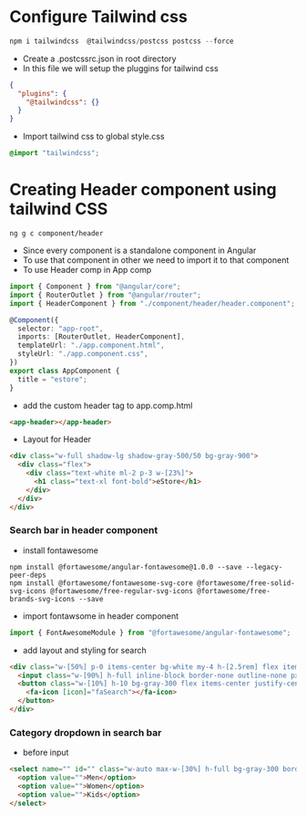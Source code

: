 # Configure Tailwind css

```js
npm i tailwindcss  @tailwindcss/postcss postcss --force
```

- Create a .postcssrc.json in root directory
- In this file we will setup the pluggins for tailwind css

```json
{
  "plugins": {
    "@tailwindcss": {}
  }
}
```

- Import tailwind css to global style.css

```css
@import "tailwindcss";
```

# Creating Header component using tailwind CSS

```shell
ng g c component/header
```

- Since every component is a standalone component in Angular
- To use that component in other we need to import it to that component
- To use Header comp in App comp

```ts
import { Component } from "@angular/core";
import { RouterOutlet } from "@angular/router";
import { HeaderComponent } from "./component/header/header.component";

@Component({
  selector: "app-root",
  imports: [RouterOutlet, HeaderComponent],
  templateUrl: "./app.component.html",
  styleUrl: "./app.component.css",
})
export class AppComponent {
  title = "estore";
}
```

- add the custom header tag to app.comp.html

```html
<app-header></app-header>
```

- Layout for Header

```html
<div class="w-full shadow-lg shadow-gray-500/50 bg-gray-900">
  <div class="flex">
    <div class="text-white ml-2 p-3 w-[23%]">
      <h1 class="text-xl font-bold">eStore</h1>
    </div>
  </div>
</div>
```

### Search bar in header component

- install fontawesome

```shell
npm install @fortawesome/angular-fontawesome@1.0.0 --save --legacy-peer-deps
npm install @fortawesome/fontawesome-svg-core @fortawesome/free-solid-svg-icons @fortawesome/free-regular-svg-icons @fortawesome/free-brands-svg-icons --save
```

- import fontawsome in header component

```ts
import { FontAwesomeModule } from "@fortawesome/angular-fontawesome";
```

- add layout and styling for search

```html
<div class="w-[50%] p-0 items-center bg-white my-4 h-[2.5rem] flex items-center">
  <input class="w-[90%] h-full inline-block border-none outline-none px-3" type="text" placeholder="Search..." />
  <button class="w-[10%] h-10 bg-gray-300 flex items-center justify-center">
    <fa-icon [icon]="faSearch"></fa-icon>
  </button>
</div>
```

### Category dropdown in search bar

- before input

```html
<select name="" id="" class="w-auto max-w-[30%] h-full bg-gray-300 border-none font-semibold px-2 pr-5">
  <option value="">Men</option>
  <option value="">Women</option>
  <option value="">Kids</option>
</select>
```
